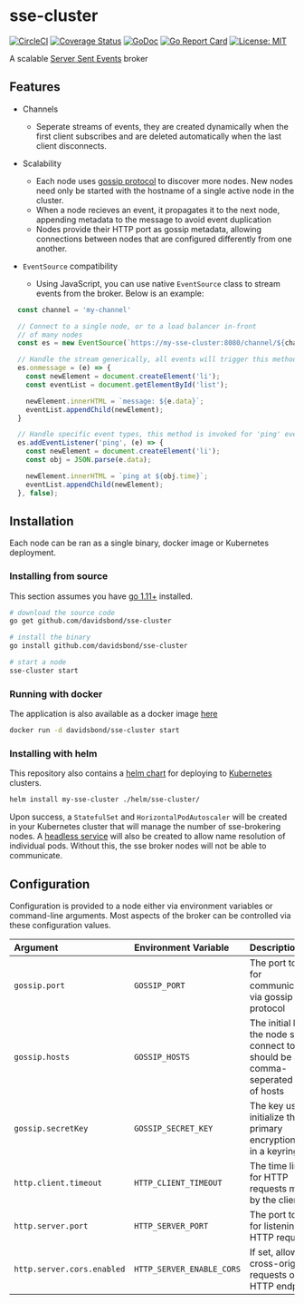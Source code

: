 # sse-cluster

[![CircleCI](https://circleci.com/gh/davidsbond/sse-cluster.svg?style=shield)](https://circleci.com/gh/davidsbond/sse-cluster)
[![Coverage Status](https://coveralls.io/repos/github/davidsbond/sse-cluster/badge.svg?branch=master)](https://coveralls.io/github/davidsbond/sse-cluster?branch=master)
[![GoDoc](https://godoc.org/github.com/davidsbond/sse-cluster?status.svg)](http://godoc.org/github.com/davidsbond/sse-cluster)
[![Go Report Card](https://goreportcard.com/badge/github.com/davidsbond/sse-cluster)](https://goreportcard.com/report/github.com/davidsbond/sse-cluster)
[![License: MIT](https://img.shields.io/badge/License-MIT-blue.svg)](https://opensource.org/licenses/MIT)

A scalable [Server Sent Events](https://developer.mozilla.org/en-US/docs/Web/API/Server-sent_events/Using_server-sent_events) broker

## Features

* Channels
  * Seperate streams of events, they are created dynamically when the first client subscribes and are deleted automatically when the last client disconnects.
* Scalability
  * Each node uses [gossip protocol](https://en.wikipedia.org/wiki/Gossip_protocol) to discover more nodes. New nodes need only be started with the hostname of a single active node in the cluster.
  * When a node recieves an event, it propagates it to the next node, appending metadata to the message to avoid event duplication
  * Nodes provide their HTTP port as gossip metadata, allowing connections between nodes that are configured differently from one another.
* `EventSource` compatibility

  * Using JavaScript, you can use native `EventSource` class to stream events from the broker. Below is an example:

```javascript
  const channel = 'my-channel'

  // Connect to a single node, or to a load balancer in-front
  // of many nodes
  const es = new EventSource(`https://my-sse-cluster:8080/channel/${channel}`)

  // Handle the stream generically, all events will trigger this method
  es.onmessage = (e) => {
    const newElement = document.createElement('li');
    const eventList = document.getElementById('list');

    newElement.innerHTML = `message: ${e.data}`;
    eventList.appendChild(newElement);
  }

  // Handle specific event types, this method is invoked for 'ping' events.
  es.addEventListener('ping', (e) => {
    const newElement = document.createElement('li');
    const obj = JSON.parse(e.data);

    newElement.innerHTML = `ping at ${obj.time}`;
    eventList.appendChild(newElement);
  }, false);
```

## Installation

Each node can be ran as a single binary, docker image or Kubernetes deployment.

### Installing from source

This section assumes you have [go 1.11+](https://golang.org) installed.

```bash
# download the source code
go get github.com/davidsbond/sse-cluster

# install the binary
go install github.com/davidsbond/sse-cluster

# start a node
sse-cluster start
```

### Running with docker

The application is also available as a docker image [here](https://hub.docker.com/_/golang/)

```bash
docker run -d davidsbond/sse-cluster start
```

### Installing with helm

This repository also contains a [helm chart](https://helm.sh) for deploying to [Kubernetes](https://kubernetes.io) clusters.

```bash
helm install my-sse-cluster ./helm/sse-cluster/
```

Upon success, a `StatefulSet` and `HorizontalPodAutoscaler` will be created in your Kubernetes cluster that will manage the number of sse-brokering nodes. A [headless service](https://kubernetes.io/docs/concepts/services-networking/service/#headless-services) will also be created to allow name resolution of individual pods. Without this, the sse broker nodes will not be able to communicate.

## Configuration

Configuration is provided to a node either via environment variables or command-line arguments. Most aspects of the broker can be controlled via these configuration values.

| Argument                          | Environment Variable              | Description                                                                                        | Default   |
|:----------------------------------|:----------------------------------|:---------------------------------------------------------------------------------------------------|:----------|
| `gossip.port`                     | `GOSSIP_PORT`                     | The port to use for communications via gossip protocol                                             | `N/A`     |
| `gossip.hosts`                    | `GOSSIP_HOSTS`                    | The initial hosts the node should connect to, should be a comma-seperated string of hosts          | `N/A`     |
| `gossip.secretKey`                | `GOSSIP_SECRET_KEY`               | The key used to initialize the primary encryption key in a keyring                                 | `N/A`     |
| `http.client.timeout`             | `HTTP_CLIENT_TIMEOUT`             | The time limit for HTTP requests made by the client                                                | `10s`     |
| `http.server.port`                | `HTTP_SERVER_PORT`                | The port to use for listening to HTTP requests                                                     | `8080`    |
| `http.server.cors.enabled`        | `HTTP_SERVER_ENABLE_CORS`         | If set, allows cross-origin requests on HTTP endpoints                                             | `false`   |